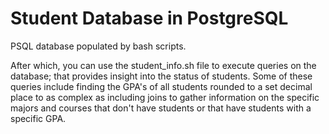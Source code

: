 # Student Database in PostgreSQL

PSQL database populated by bash scripts. 

After which, you can use the student_info.sh file to execute queries on the database; that provides insight into the status of students. Some of these queries include finding the GPA's of all students rounded to a set decimal place to as complex as including joins to gather information on the specific majors and courses that don't have students or that have students with a specific GPA.  
